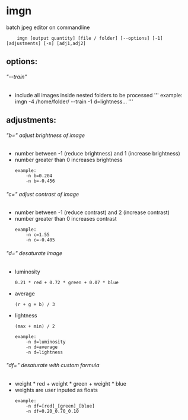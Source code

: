 # imgn
batch jpeg editor on commandline

        imgn [output quantity] [file / folder] [--options] [-1] [adjustments] [-n] [adj1,adj2]

## options:

###### "--train"
- include all images inside nested folders to be processed
    '''
    example:
        imgn -4 /home/folder/ --train -1 d=lightness...
    '''

## adjustments:

###### "b=" adjust brightness of image
- number between -1 (reduce brightness) and 1 (increase brightness)
- number greater than 0 increases brightness
    ```
    example:
        -n b=0.204
        -n b=-0.456
    ```

###### "c=" adjust contrast of image
- number between -1 (reduce contrast) and 2 (increase contrast)
- number greater than 0 increases contrast
    ```
    example:
        -n c=1.55
        -n c=-0.405
    ```
###### "d=" desaturate image
- luminosity
    ```
    0.21 * red + 0.72 * green + 0.07 * blue
    ```
- average
    ```
    (r + g + b) / 3
    ```
- lightness
    ```
    (max + min) / 2
    ```
    ```
    example:
        -n d=luminosity
        -n d=average
        -n d=lightness
    ```

###### "df=" desaturate with custom formula
- weight * red + weight * green + weight * blue
- weights are user inputed as floats
    ```
    example:
        -n df=[red]_[green]_[blue]
        -n df=0.20_0.70_0.10
    ```